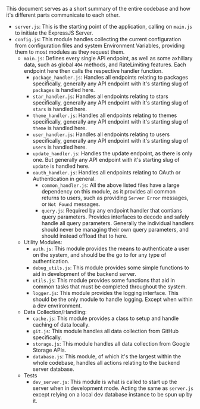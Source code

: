 This document serves as a short summary of the entire codebase and how it's different parts communicate to each other.

* `server.js`: This is the starting point of the application, calling on `main.js` to initiate the ExpressJS Server.
* `config.js`: This module handles collecting the current configuration from configuration files and system Environment Variables, providing them to most modules as they request them.
  * `main.js`: Defines every single API endpoint, as well as some axhillary data, such as global `404` methods, and RateLimiting features. Each endpoint here then calls the respective handler function.
    * `package_handler.js`: Handles all endpoints relating to packages specifically, generally any API endpoint with it's starting slug of `packages` is handled here.
    * `star_handler.js`: Handles all endpoints relating to stars specifically, generally any API endpoint with it's starting slug of `stars` is handled here.
    * `theme_handler.js`: Handles all endpoints relating to themes specifically, generally any API endpoint with it's starting slug of `theme` is handled here.
    * `user_handler.js`: Handles all endpoints relating to users specifically, generally any API endpoint with it's starting slug of `users` is handled here.
    * `update_handler.js`: Handles the update endpoint, as there is only one. But generally any API endpoint with it's starting slug of `update` is handled here.
    * `oauth_handler.js`: Handles all endpoints relating to OAuth or Authentication in general.
      * `common_handler.js`: All the above listed files have a large dependency on this module, as it provides all common returns to users, such as providing `Server Error` messages, or `Not Found` messages.
      * `query.js`: Required by any endpoint handler that contians query parameters. Provides interfaces to decode and safely handle all query parameters. Generally the individual handlers should never be managing their own query parameters, and should instead offload that to here.
  * Utility Modules:
    * `auth.js`: This module provides the means to authenticate a user on the system, and should be the go to for any type of authentication.
    * `debug_utils.js`: This module provides some simple functions to aid in development of the backend server.
    * `utils.js`: This module provides some functions that aid in common tasks that must be completed throughout the system.
    * `logger.js`: This module provides the logging interface. This should be the only module to handle logging. Except when within a dev envrironment.
  * Data Collection/Handling:
    * `cache.js`: This module provides a class to setup and handle caching of data locally.
    * `git.js`: This module handles all data collection from GitHub specifically.
    * `storage.js`: This module handles all data collection from Google Storage APIs.
    * `database.js`: This module, of which it's the largest within the whole codebase, handles all actions relating to the backend server database.
  * Tests
    * `dev_server.js`: This module is what is called to start up the server when in development mode. Acting the same as `server.js` except relying on a local dev database instance to be spun up by it.
